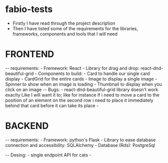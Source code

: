 # fabio-tests
- Firstly I have read through the project description 
- Then I have listed some of the requirements for the libraries, frameworks, components and tools that I will need
# FRONTEND
-- requirements:
    - Fremework: React
    - Library for drag and drop: react-dnd-beautiful-grid
    - Components to build:
        - Card to handle our single card display
        - CardGrid for the entire cards
        - Image to display a single image
        - Spinner to show when an image is loading
        - Thumbnail to display when you click on an image
-- Bugs:
    - react-dnd-beautiful-grid library doesn't work exaclty Like I will want it to; like for instance if i need to move a card
      to the position of an element on the second row i need to place it immediately behind that card before it can take its place
    - 

# BACKEND
-- requirements:
    - Framework: python's Flask
    - Library to ease database connection and accessibility: SQLAlchemy
    - Database (Rds): PostgreSql

-- Desing:
    - single endpoint API for cats
    - 